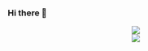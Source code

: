 ### Hi there 👋

<!--
**LBruyne/LBruyne** is a ✨ _special_ ✨ repository because its `README.md` (this file) appears on your GitHub profile.

Here are some ideas to get you started:

- 🔭 I’m currently working on ...
- 🌱 I’m currently learning ...
- 👯 I’m looking to collaborate on ...
- 🤔 I’m looking for help with ...
- 💬 Ask me about ...
- 📫 How to reach me: ...
- 😄 Pronouns: ...
- ⚡ Fun fact: ...
-->

<div align="center">
    <img src="https://github-readme-stats.vercel.app/api?username=LBruyne" />
</div>
<div align="center">
    <img src="https://activity-graph.herokuapp.com/graph?username=LBruyne&theme=minimal" />
</div>

